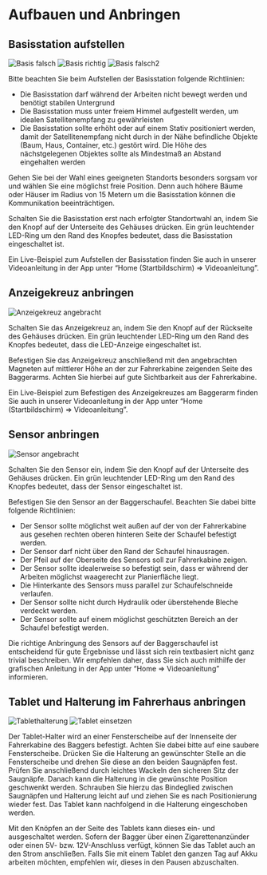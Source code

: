 # Aufbauen und Anbringen

## Basisstation aufstellen
![Basis falsch](base_wrong.png)
![Basis richtig](base_correct.png)
![Basis falsch2](base_wrong2.png)

Bitte beachten Sie beim Aufstellen der Basisstation folgende Richtlinien:

* Die Basisstation darf während der Arbeiten nicht bewegt werden und benötigt stabilen Untergrund
* Die Basisstation muss unter freiem Himmel aufgestellt werden, um idealen Satellitenempfang zu gewährleisten
* Die Basisstation sollte erhöht oder auf einem Stativ positioniert werden, damit der Satellitenempfang nicht durch in der Nähe befindliche Objekte (Baum, Haus, Container, etc.) gestört wird. Die Höhe des nächstgelegenen Objektes sollte als Mindestmaß an Abstand eingehalten werden

Gehen Sie bei der Wahl eines geeigneten Standorts besonders sorgsam vor und wählen Sie eine möglichst freie Position. Denn auch höhere Bäume oder Häuser im Radius von 15 Metern um die Basisstation können die Kommunikation beeinträchtigen. 

Schalten Sie die Basisstation erst nach erfolgter Standortwahl an, indem Sie den Knopf auf der Unterseite des Gehäuses drücken. Ein grün leuchtender LED-Ring um den Rand des Knopfes bedeutet, dass die Basisstation eingeschaltet ist.

Ein Live-Beispiel zum Aufstellen der Basisstation finden Sie auch in unserer Videoanleitung in der App unter “Home (Startbildschirm) => Videoanleitung”.


## Anzeigekreuz anbringen
![Anzeigekreuz angebracht](place_indicator.png)

Schalten Sie das Anzeigekreuz an, indem Sie den Knopf auf der Rückseite des Gehäuses drücken. Ein grün leuchtender LED-Ring um den Rand des Knopfes bedeutet, dass die LED-Anzeige eingeschaltet ist.

Befestigen Sie das Anzeigekreuz anschließend mit den angebrachten Magneten auf mittlerer Höhe an der zur Fahrerkabine zeigenden Seite des Baggerarms. Achten Sie hierbei auf gute Sichtbarkeit aus der Fahrerkabine. 

Ein Live-Beispiel zum Befestigen des Anzeigekreuzes am Baggerarm finden Sie auch in unserer Videoanleitung in der App unter “Home (Startbildschirm) => Videoanleitung”. 


## Sensor anbringen
![Sensor angebracht](place_sensor.png)

Schalten Sie den Sensor ein, indem Sie den Knopf auf der Unterseite des Gehäuses drücken. Ein grün leuchtender LED-Ring um den Rand des Knopfes bedeutet, dass der Sensor eingeschaltet ist.

Befestigen Sie den Sensor an der Baggerschaufel. Beachten Sie dabei bitte folgende Richtlinien:

* Der Sensor sollte möglichst weit außen auf der von der Fahrerkabine aus gesehen rechten oberen hinteren Seite der Schaufel befestigt werden.
* Der Sensor darf nicht über den Rand der Schaufel hinausragen.
* Der Pfeil auf der Oberseite des Sensors soll zur Fahrerkabine zeigen.
* Der Sensor sollte idealerweise so befestigt sein, dass er während der Arbeiten möglichst waagerecht zur Planierfläche liegt.
* Die Hinterkante des Sensors muss parallel zur Schaufelschneide verlaufen.
* Der Sensor sollte nicht durch Hydraulik oder überstehende Bleche verdeckt werden.
* Der Sensor sollte auf einem möglichst geschützten Bereich an der Schaufel befestigt werden.

Die richtige Anbringung des Sensors auf der Baggerschaufel ist entscheidend für gute Ergebnisse und lässt sich rein textbasiert nicht ganz trivial beschreiben. Wir empfehlen daher, dass Sie sich auch mithilfe der grafischen Anleitung in der App unter “Home => Videoanleitung” informieren.

## Tablet und Halterung im Fahrerhaus anbringen
![Tablethalterung](tablet_empty.png)
![Tablet einsetzen](tablet_in.png)

Der Tablet-Halter wird an einer Fensterscheibe auf der Innenseite der Fahrerkabine des Baggers befestigt. Achten Sie dabei bitte auf eine saubere Fensterscheibe. Drücken Sie die Halterung an gewünschter Stelle an die Fensterscheibe und drehen Sie diese an den beiden Saugnäpfen fest. Prüfen Sie anschließend durch leichtes Wackeln den sicheren Sitz der Saugnäpfe. Danach kann die Halterung in die gewünschte Position geschwenkt werden. Schrauben Sie hierzu das Bindeglied zwischen Saugnäpfen und Halterung leicht auf und ziehen Sie es nach Positionierung wieder fest. Das Tablet kann nachfolgend in die Halterung eingeschoben werden.

Mit den Knöpfen an der Seite des Tablets kann dieses ein- und ausgeschaltet werden.
Sofern der Bagger über einen Zigarettenanzünder oder einen 5V- bzw. 12V-Anschluss verfügt, können Sie das Tablet auch an den Strom anschließen.
Falls Sie mit einem Tablet den ganzen Tag auf Akku arbeiten möchten, empfehlen wir, dieses in den Pausen abzuschalten.

